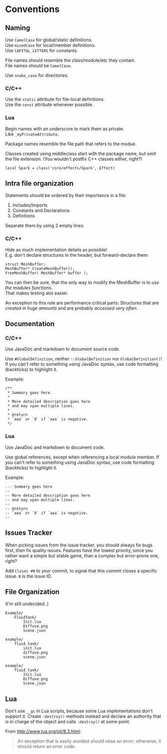 Conventions
===========


Naming
------

Use `CamelCase` for global/static definitions.  
Use `mixedCase` for local/member definitions.  
Use `CAPITAL_LETTERS` for constants.

File names should resemble the class/module/etc they contain.  
File names should be `CamelCase`.

Use `snake_case` for directories.


### C/C++

Use the `static` attribute for file-local definitions.  
Use the `const` attribute whenever possible.


### Lua

Begin names with an underscore to mark them as private.  
Like `_myPrivateAttribute`.

Package names resemble the file path that refers to the modue.

Classes created using middleclass start with the package name, but
omit the file extension. (You wouldn't postfix C++ classes either, right?)

    local Spark = class('core/effects/Spark', Effect)


Intra file organization
-----------------------

Statements should be ordered by their importance in a file:

1. Includes/Imports
2. Constants and Declarations
3. Definitions

Separate them by using 2 empty lines.


### C/C++

Hide as much implementation details as possible!  
E.g. don't declare structures in the header, but forward-declare them:

    struct MeshBuffer;
    MeshBuffer* CreateMeshBuffer();
    FreeMeshBuffer( MeshBuffer* buffer );

You can then be sure, that the only way to modify the MeshBuffer is to
*use the modules functions*.  
That makes testing alot easier.

An exception to this rule are performance critical parts:
Structures that are *created in huge amounts* and are probably *accessed very often*.


Documentation
-------------

### C/C++

Use JavaDoc and markdown to document source code.

Use `#GlobalDefinition`, neither `::GlobalDefinition` nor `GlobalDefinition()`!
If you can't refer to something using JavaDoc syntax,
use code formatting (backticks) to highlight it.

Example:

    /**
     * Summary goes here.
     *
     * More detailed description goes here
     * and may span multiple lines.
     *
     * @return
     * `aaa` or `0` if `aaa` is negative.
     */


### Lua

Use JavaDoc and markdown to document code.

Use global references, except when referencing a local module member.
If you can't refer to something using JavaDoc syntax,
use code formatting (backticks) to highlight it.

Example:

    --- Summary goes here
    --
    -- More detailed description goes here
    -- and may span multiple lines.
    --
    -- @return
    -- `aaa` or `0` if `aaa` is negative.
    --


Issues Tracker
--------------

When picking issues from the issue tracker, you should always fix bugs
first, then fix quality issues. Features have the lowest priority,
since you rather want a simple but stable game,
than a complex but error-prone one, right?

Add `Closes #N` to your commit, to signal that this commit closes a
specific issue. `N` is the issue ID.


File Organization
-----------------

(I'm still undecided..)

    Example/
        FluidTank/
            Init.lua
            Diffuse.png
            Scene.json

    example/
        fluid_tank/
            init.lua
            diffuse.png
            scene.json

    example/
        fluid_tank/
            Init.lua
            Diffuse.png
            Scene.json


Lua
---

Don't use `__gc` in Lua scripts, because some Lua implementations don't support
it. Create `:destroy()` methods instead and declare an authority that is in
charge of the object and calls `:destroy()` at some point.

From http://www.lua.org/pil/8.3.html:
> An exception that is easily avoided should raise an error;
> otherwise, it should return an error code.
